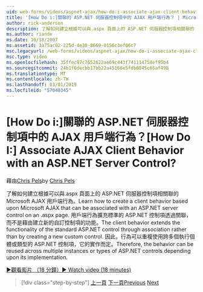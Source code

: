 ```yaml
---
uid: web-forms/videos/aspnet-ajax/how-do-i-associate-ajax-client-behavior-with-an-aspnet-server-control
title: '[How Do i:]關聯的 ASP.NET 伺服器控制項中的 AJAX 用戶端行為？ | Microsoft Docs'
author: rick-anderson
description: 了解如何建立根據可以與.aspx 頁面上的 ASP.NET 伺服器控制項相關聯的 Microsoft AJAX 用戶端行為。 用戶端行為 e...
ms.author: riande
ms.date: 10/18/2007
ms.assetid: 3a75ac02-225d-4e30-8669-0156c3ef06c7
msc.legacyurl: /web-forms/videos/aspnet-ajax/how-do-i-associate-ajax-client-behavior-with-an-aspnet-server-control
msc.type: video
ms.openlocfilehash: 35ffec97c7652622ae69c443f741114758ef95b4
ms.sourcegitcommit: 24b1f6decbb17bb22a45166e5fdb0845c65af498
ms.translationtype: MT
ms.contentlocale: zh-TW
ms.lasthandoff: 03/01/2019
ms.locfileid: "57048345"
---
```

<a name="how-do-i-associate-ajax-client-behavior-with-an-aspnet-server-control"></a><span data-ttu-id="6be39-105">[How Do i:]關聯的 ASP.NET 伺服器控制項中的 AJAX 用戶端行為？</span><span class="sxs-lookup"><span data-stu-id="6be39-105">[How Do I:] Associate AJAX Client Behavior with an ASP.NET Server Control?</span></span>
====================
<span data-ttu-id="6be39-106">藉由[Chris Pels](https://twitter.com/chrispels)</span><span class="sxs-lookup"><span data-stu-id="6be39-106">by [Chris Pels](https://twitter.com/chrispels)</span></span>

<span data-ttu-id="6be39-107">了解如何建立根據可以與.aspx 頁面上的 ASP.NET 伺服器控制項相關聯的 Microsoft AJAX 用戶端行為。</span><span class="sxs-lookup"><span data-stu-id="6be39-107">Learn how to create a client behavior based upon Microsoft AJAX that can be associated with an ASP.NET server control on an .aspx page.</span></span> <span data-ttu-id="6be39-108">用戶端行為擴充標準的 ASP.NET 控制項透過關聯，而不是藉由建立新的自訂控制項的功能。</span><span class="sxs-lookup"><span data-stu-id="6be39-108">The client behavior extends the functionality of the standard ASP.NET control through association rather than by creating a new custom control.</span></span> <span data-ttu-id="6be39-109">因此，行為可以重複使用跨多個執行個體或類型的 ASP.NET 控制項，它的實作而定。</span><span class="sxs-lookup"><span data-stu-id="6be39-109">Therefore, the behavior can be reused across multiple instances or types of ASP.NET controls depending upon its implementation.</span></span>

[<span data-ttu-id="6be39-110">&#9654;觀看影片 （18 分鐘）</span><span class="sxs-lookup"><span data-stu-id="6be39-110">&#9654; Watch video (18 minutes)</span></span>](https://channel9.msdn.com/Blogs/ASP-NET-Site-Videos/how-do-i-associate-ajax-client-behavior-with-an-aspnet-server-control)

> [!div class="step-by-step"]
> <span data-ttu-id="6be39-111">[上一頁](how-do-i-build-custom-server-controls-that-work-with-or-without-aspnet-ajax.md)
> [下一頁](how-do-i-retrieve-values-from-server-side-ajax-controls.md)</span><span class="sxs-lookup"><span data-stu-id="6be39-111">[Previous](how-do-i-build-custom-server-controls-that-work-with-or-without-aspnet-ajax.md)
[Next](how-do-i-retrieve-values-from-server-side-ajax-controls.md)</span></span>
